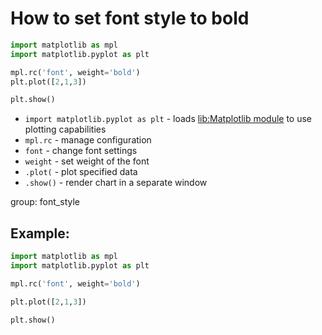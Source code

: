 # How to set font style to bold

```python
import matplotlib as mpl
import matplotlib.pyplot as plt

mpl.rc('font', weight='bold')
plt.plot([2,1,3])

plt.show()
```

- `import matplotlib.pyplot as plt` - loads [lib:Matplotlib module](python-matplotlib/how-to-install-matplotlib-python-lib-in-ubuntu-ubuntuversion) to use plotting capabilities
- `mpl.rc` - manage configuration
- `font` - change font settings
- `weight` - set weight of the font
- `.plot(` - plot specified data
- `.show()` - render chart in a separate window

group: font_style

## Example: 
```python
import matplotlib as mpl
import matplotlib.pyplot as plt

mpl.rc('font', weight='bold')

plt.plot([2,1,3])

plt.show()
```

